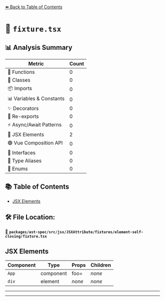 [⬅️ Back to Table of Contents](../../../../../../../index.md)

# 📄 `fixture.tsx`

## 📊 Analysis Summary

| Metric | Count |
|--------|-------|
| 🔧 Functions | 0 |
| 🧱 Classes | 0 |
| 📦 Imports | 0 |
| 📊 Variables & Constants | 0 |
| ✨ Decorators | 0 |
| 🔄 Re-exports | 0 |
| ⚡ Async/Await Patterns | 0 |
| 💠 JSX Elements | 2 |
| 🟢 Vue Composition API | 0 |
| 📐 Interfaces | 0 |
| 📑 Type Aliases | 0 |
| 🎯 Enums | 0 |

## 📚 Table of Contents

- [JSX Elements](#jsx-elements)

## 🛠️ File Location:
📂 **`packages/ast-spec/src/jsx/JSXAttribute/fixtures/element-self-closing/fixture.tsx`**

## JSX Elements

| Component | Type | Props | Children |
|-----------|------|-------|----------|
| `App` | component | foo=<div /> | *none* |
| `div` | element | *none* | *none* |


---


---